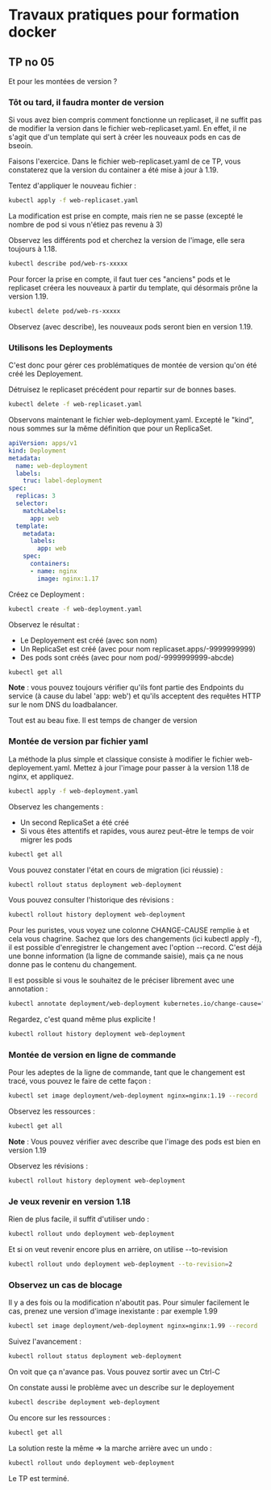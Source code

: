 # Travaux pratiques pour formation docker

## TP no 05

Et pour les montées de version ?

### Tôt ou tard, il faudra monter de version

Si vous avez bien compris comment fonctionne un replicaset, il ne suffit pas de modifier la version dans le fichier web-replicaset.yaml.
En effet, il ne s'agit que d'un template qui sert à créer les nouveaux pods en cas de bseoin.

Faisons l'exercice.
Dans le fichier web-replicaset.yaml de ce TP, vous constaterez que la version du container a été mise à jour à 1.19.

Tentez d'appliquer le nouveau fichier :

```bash
kubectl apply -f web-replicaset.yaml
```

La modification est prise en compte, mais rien ne se passe (excepté le nombre de pod si vous n'étiez pas revenu à 3)

Observez les différents pod et cherchez la version de l'image, elle sera toujours à 1.18.

```bash
kubectl describe pod/web-rs-xxxxx
```

Pour forcer la prise en compte, il faut tuer ces "anciens" pods et le replicaset créera les nouveaux à partir du template, qui désormais prône la version 1.19.

```bash
kubectl delete pod/web-rs-xxxxx
```

Observez (avec describe), les nouveaux pods seront bien en version 1.19.

### Utilisons les Deployments

C'est donc pour gérer ces problématiques de montée de version qu'on été créé les Deployement.

Détruisez le replicaset précédent pour repartir sur de bonnes bases.

```bash
kubectl delete -f web-replicaset.yaml
```

Observons maintenant le fichier web-deployment.yaml. Excepté le "kind", nous sommes sur la même définition que pour un ReplicaSet.

```yaml
apiVersion: apps/v1
kind: Deployment
metadata:
  name: web-deployment
  labels:
    truc: label-deployment
spec:
  replicas: 3
  selector:
    matchLabels:
      app: web
  template:
    metadata:
      labels:
        app: web
    spec:
      containers:
      - name: nginx
        image: nginx:1.17
```

Créez ce Deployment :

```bash
kubectl create -f web-deployment.yaml
```

Observez le résultat :
* Le Deployement est créé (avec son nom)
* Un ReplicaSet est créé (avec pour nom replicaset.apps/<nom-deployement>-9999999999)
* Des pods sont créés (avec pour nom pod/<nom-deployement>-9999999999-abcde)

```bash
kubectl get all
```

**Note** : vous pouvez toujours vérifier qu'ils font partie des Endpoints du service (à cause du label 'app: web') et qu'ils acceptent des requêtes HTTP sur le nom DNS du loadbalancer.

Tout est au beau fixe.
Il est temps de changer de version

### Montée de version par fichier yaml

La méthode la plus simple et classique consiste à modifier le fichier web-deployement.yaml.
Mettez à jour l'image pour passer à la version 1.18 de nginx, et appliquez.

```bash
kubectl apply -f web-deployment.yaml
```

Observez les changements :
* Un second ReplicaSet a été créé
* Si vous êtes attentifs et rapides, vous aurez peut-être le temps de voir migrer les pods

```bash
kubectl get all
```

Vous pouvez constater l'état en cours de migration (ici réussie) :

```bash
kubectl rollout status deployment web-deployment
```

Vous pouvez consulter l'historique des révisions :

```bash
kubectl rollout history deployment web-deployment
```

Pour les puristes, vous voyez une colonne CHANGE-CAUSE remplie à <none> et cela vous chagrine.
Sachez que lors des changements (ici kubectl apply -f), il est possible d'enregistrer le changement avec l'option --record.
C'est déjà une bonne information (la ligne de commande saisie), mais ça ne nous donne pas le contenu du changement.

Il est possible si vous le souhaitez de le préciser librement avec une annotation :

```bash
kubectl annotate deployment/web-deployment kubernetes.io/change-cause="image mis à jour en 1.18" --record
```

Regardez, c'est quand même plus explicite !

```bash
kubectl rollout history deployment web-deployment
```

### Montée de version en ligne de commande

Pour les adeptes de la ligne de commande, tant que le changement est tracé, vous pouvez le faire de cette façon :

```bash
kubectl set image deployment/web-deployment nginx=nginx:1.19 --record
```

Observez les ressources :

```bash
kubectl get all
```

**Note** : Vous pouvez vérifier avec describe que l'image des pods est bien en version 1.19

Observez les révisions :

```bash
kubectl rollout history deployment web-deployment
```

### Je veux revenir en version 1.18 

Rien de plus facile, il suffit d'utiliser undo :

```bash
kubectl rollout undo deployment web-deployment
```

Et si on veut revenir encore plus en arrière, on utilise --to-revision

```bash
kubectl rollout undo deployment web-deployment --to-revision=2
```

### Observez un cas de blocage

Il y a des fois ou la modification n'aboutit pas.
Pour simuler facilement le cas, prenez une version d'image inexistante : par exemple 1.99

```bash
kubectl set image deployment/web-deployment nginx=nginx:1.99 --record
```

Suivez l'avancement :

```bash
kubectl rollout status deployment web-deployment
```

On voit que ça n'avance pas. Vous pouvez sortir avec un Ctrl-C

On constate aussi le problème avec un describe sur le deployement

```bash
kubectl describe deployment web-deployment
```

Ou encore sur les ressources :

```bash
kubectl get all
```

La solution reste la même => la marche arrière avec un undo :

```bash
kubectl rollout undo deployment web-deployment
```

Le TP est terminé.

